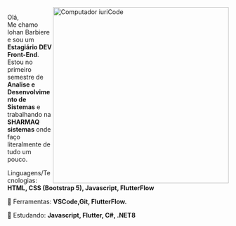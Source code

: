 <img src="https://raw.githubusercontent.com/MicaelliMedeiros/micaellimedeiros/master/image/computer-illustration.png" min-width="400px" max-width="400px" width="400px" align="right" alt="Computador iuriCode">

<p align="left"> 
  Olá,<br>Me chamo Iohan Barbiere e sou um <strong>Estagiário DEV Front-End</strong>.<br>
  Estou no primeiro semestre de <strong>Analise e Desenvolvimento de Sistemas</strong> e trabalhando na <strong>SHARMAQ sistemas</strong> onde faço literalmente de tudo um pouco.
</p>

<p align="left">
   Linguagens/Tecnologias: <strong>HTML, CSS (Bootstrap 5), Javascript, FlutterFlow</strong>
</p>

<p align="left">
  💼 Ferramentas: <strong>VSCode,Git, FlutterFlow.</strong>
</p>

<p align="left">
  📖 Estudando: <strong>Javascript, Flutter, C#, .NET8</strong>
</p>
